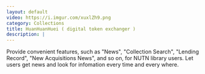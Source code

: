 ```yaml
---
layout: default
video: https://i.imgur.com/xuxlZh9.png
category: Collections
title: HuanHuanHuei ( digital token exchanger )
description: |
---
```

Provide convenient features, such as "News", "Collection Search", "Lending Record", "New Acquisitions News", and so on, for NUTN library users. Let users get news and look for infomation every time and every where.